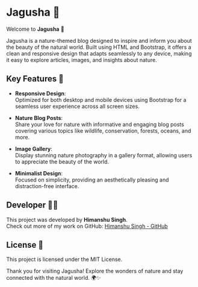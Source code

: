 # Jagusha 🌳

Welcome to **Jagusha** 🌿

Jagusha is a nature-themed blog designed to inspire and inform you about the beauty of the natural world. Built using HTML and Bootstrap, it offers a clean and responsive design that adapts seamlessly to any device, making it easy to explore articles, images, and insights about nature.

## Key Features 🌟

- **Responsive Design**:  
  Optimized for both desktop and mobile devices using Bootstrap for a seamless user experience across all screen sizes.

- **Nature Blog Posts**:  
  Share your love for nature with informative and engaging blog posts covering various topics like wildlife, conservation, forests, oceans, and more.

- **Image Gallery**:  
  Display stunning nature photography in a gallery format, allowing users to appreciate the beauty of the world.

- **Minimalist Design**:  
  Focused on simplicity, providing an aesthetically pleasing and distraction-free interface.

## Developer 👨‍💻

This project was developed by **Himanshu Singh**.  
Check out more of my work on GitHub: [Himanshu Singh - GitHub](https://github.com/himanshu-21-0)

## License 📜

This project is licensed under the MIT License.

Thank you for visiting Jagusha! Explore the wonders of nature and stay connected with the natural world. 🌍✨
